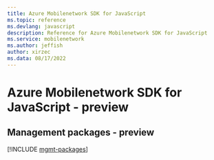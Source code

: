 ```yaml
---
title: Azure Mobilenetwork SDK for JavaScript
ms.topic: reference
ms.devlang: javascript
description: Reference for Azure Mobilenetwork SDK for JavaScript
ms.service: mobilenetwork
ms.author: jeffish
author: xirzec
ms.data: 08/17/2022
---
```

# Azure Mobilenetwork SDK for JavaScript - preview

## Management packages - preview
[!INCLUDE [mgmt-packages](mobilenetwork-mgmt-index.md)]